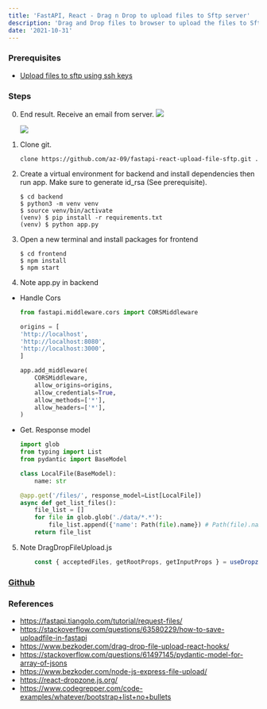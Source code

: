 ```yaml
---
title: 'FastAPI, React - Drag n Drop to upload files to Sftp server'
description: 'Drag and Drop files to browser to upload the files to Sftp server'
date: '2021-10-31'
---
```

### Prerequisites 
- [Upload files to sftp using ssh keys](https://www.taeheechoi.com/posts/python-sftp-using-ssh-keys-) 

### Steps
0. End result. Receive an email from server.
    ![](https://github.com/az-09/fastapi-react-upload-file-sftp/blob/main/images/0.jpg?raw=true)

    ![](https://github.com/az-09/fastapi-react-upload-file-sftp/blob/main/images/4.jpg?raw=true)

1. Clone git. 
    ```
    clone https://github.com/az-09/fastapi-react-upload-file-sftp.git .
    ```

2. Create a virtual environment for backend and install dependencies then run app. Make sure to generate id_rsa (See prerequisite).  
    ```
    $ cd backend
    $ python3 -m venv venv
    $ source venv/bin/activate
    (venv) $ pip install -r requirements.txt
    (venv) $ python app.py
    ```
3. Open a new terminal and install packages for frontend
    ```
    $ cd frontend
    $ npm install
    $ npm start 
    ```
4. Note app.py in backend
- Handle Cors
    ```python
    from fastapi.middleware.cors import CORSMiddleware

    origins = [
    'http://localhost',
    'http://localhost:8080',
    'http://localhost:3000',
    ]

    app.add_middleware(
        CORSMiddleware,
        allow_origins=origins,
        allow_credentials=True,
        allow_methods=['*'],
        allow_headers=['*'],
    )

    ```
- Get. Response model
    ```python
    import glob
    from typing import List
    from pydantic import BaseModel
    
    class LocalFile(BaseModel):
        name: str

    @app.get('/files/', response_model=List[LocalFile])
    async def get_list_files():
        file_list = []
        for file in glob.glob('./data/*.*'):
            file_list.append({'name': Path(file).name}) # Path(file).name file name with ext only
        return file_list 

    ```
5. Note DragDropFileUpload.js
    ```javascript
        const { acceptedFiles, getRootProps, getInputProps } = useDropzone();
    ```

### [Github](https://github.com/az-09/fastapi-react-upload-file-sftp.git)


### References
- https://fastapi.tiangolo.com/tutorial/request-files/
- https://stackoverflow.com/questions/63580229/how-to-save-uploadfile-in-fastapi
- https://www.bezkoder.com/drag-drop-file-upload-react-hooks/
- https://stackoverflow.com/questions/61497145/pydantic-model-for-array-of-jsons
- https://www.bezkoder.com/node-js-express-file-upload/
- https://react-dropzone.js.org/
- https://www.codegrepper.com/code-examples/whatever/bootstrap+list+no+bullets